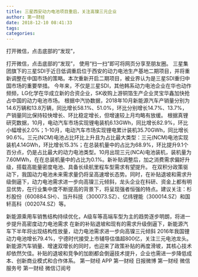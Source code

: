 ```yaml
---
title: 三星西安动力电池项目重启，关注高镍三元企业
author: 第一财经
date: 2018-12-10 08:41:33
tags: 
categories: 
---
```

打开微信，点击底部的“发现”，
<!-- more -->
打开微信，点击底部的“发现”，
使用“扫一扫”即可将网页分享至朋友圈。
三星集团旗下的三星SDI于近日低调重启位于西安的动力电池生产基地二期项目，并将重新调整在中国市场的策略。本次重新开启二期项目，被业界认为是三星SDI重归中国市场的重要举措。
今年来，不仅是三星SDI，其他韩系动力电池企业在华也动作频频，LG化学在华成立新的合资企业，SK收购上游铜箔生产企业灵宝华鑫加快抢占中国的动力电池市场。
根据中汽协数据，2018年10月新能源汽车产销量分别为14.6万辆和13.8万辆，同比增长58.1%、51.0%，环比分别增长14.7%、13.7%，产销量同比保持较快增长、环比稳定增长，但增速较上月均略有放缓。
根据真锂研究数据，10月，电动汽车市场实现锂电装机6.13GWh，同比增长82.9%，环比小幅增长2.0%；1-10月，电动汽车市场实现锂电累计装机35.70GWh，同比增长90.6%。三元(NCM)电池占比环比上升且为占比最大类型：三元(NCM)电池实现装机4.14GWh，环比增长15.3%；在总装机量中的占比为68.9%，环比提升9.1个百分点，仍是占比最大的动力电池类型。10月出现三元(NCA)电池装机，装机量为7.60MWh，在在总装机量中的占比为0.1%。新补贴调整后，加之消费需求偏好升级，搭载高能量密度电池、具备长续航里程车型需求有望提升。
在双积分政策驱动下，我国动力电池未来需求量仍将呈高速增长态势。同时，在补贴退坡和需求升级倒逼下，动力电池需求进一步向高镍三元倾斜，龙头企业在科研、资金上都有明显优势，在行业集中度不断提高的背景下，将呈现强者恒强的特点。建议关注：杉杉股份（600884.SH）、当升科技（300073.SZ）、亿纬锂能（300014.SZ）和国轩高科（002074.SZ）等。
 
 
新能源乘用车销售结构持续优化，A级车等高端车型为主的趋势逐步明朗，将进一步提升高密度动力电池需求
在新的补贴退坡和现有的需求升级倒逼下，新能源汽车下半年将出现结构性放量，动力电池需求进一步向高镍三元倾斜
2016年我国锂动力电池增长79.4%，宁德时代接受上市辅导估值超800亿，关注三元电池龙头。
新能源汽车销量、增速双增长的同时，也迎来了政策补贴的再度滑坡，其核心技术却依然欠佳。补贴的退坡和竞争的加剧都会倒逼技术提升，企业也需进一步降低成本、创新商业模式和合作体系。
第一财经
APP
第一财经
日报微博
第一财经
微信服务号
第一财经
微信订阅号
